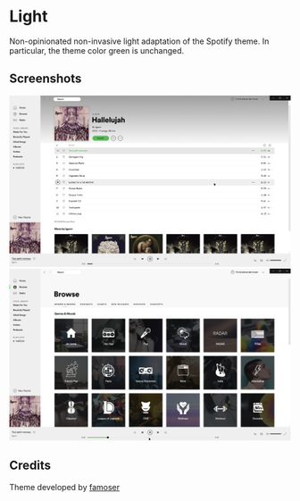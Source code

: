 # Light

Non-opinionated non-invasive light adaptation of the Spotify theme.
In particular, the theme color green is unchanged.

## Screenshots

![Midnight-Light](screenshot1.png)
![Midnight-Light](screenshot2.png)

## Credits

Theme developed by [famoser](https://github.com/famoser)
